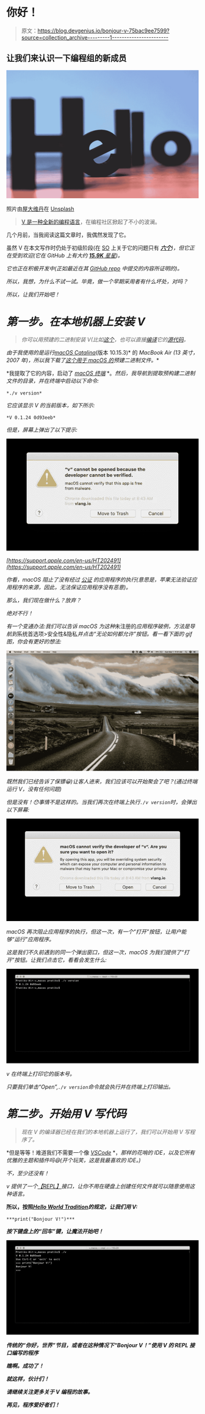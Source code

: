 # 你好！

> 原文：<https://blog.devgenius.io/bonjour-v-75bac9ee7599?source=collection_archive---------1----------------------->

## 让我们来认识一下编程组的新成员

![](img/ad04cd5eed93395e606182d64d38318c.png)

照片由[屋大维丹](https://unsplash.com/@octadan?utm_source=medium&utm_medium=referral)在 [Unsplash](https://unsplash.com?utm_source=medium&utm_medium=referral)

> [V 是一种全新的编程语言](https://vlang.io/)，在编程社区掀起了不小的波澜。

几个月前，当我阅读这篇文章时，我偶然发现了它。

虽然 V 在本文写作时仍处于初级阶段(在 [SO](https://stackoverflow.com/) 上关于它的问题只有 [***六个***](https://stackoverflow.com/questions/tagged/vlang)*)，但它正在受到欢迎(它在 GitHub 上有大约 [**15.9K** 星星](https://github.com/vlang/v/stargazers))。*

*它也正在积极开发中(正如最近在其 [GitHub repo](https://github.com/vlang/v) 中提交的内容所证明的)。*

*所以，我想，为什么不试一试。毕竟，做一个早期采用者有什么坏处，对吗？*

*所以，让我们开始吧！*

# *第一步。在本地机器上安装 V*

> *你可以用预建的二进制安装 V(比如[这个](https://github.com/vlang/v/releases/latest/download/v_macos.zip)，也可以直接[编译](https://github.com/vlang/v#installing-v-from-source)它的[源代码](https://github.com/vlang/v)。*

*由于我使用的是运行[m*acOS Catalina*](https://www.apple.com/in/macos/catalina/)*(版本 10.15.3)* 的 *MacBook Air (13 英寸，2007 年)，所以我下载了[这个用于 macOS 的](https://github.com/vlang/v/releases/latest/download/v_macos.zip)预建二进制文件。**

*我提取了它的内容，启动了 [*macOS 终端*](https://support.apple.com/en-in/guide/terminal/welcome/mac) *。*然后，我导航到提取预构建二进制文件的目录，并在终端中启动以下命令:*

```
*./v version*
```

*它应该显示 V 的当前版本，如下所示:*

```
*V 0.1.24 0d93eeb*
```

*但是，屏幕上弹出了以下提示:*

*![](img/2d2930803bf323ccc3129f39d44f251e.png)*

*[https://support.apple.com/en-us/HT202491](https://support.apple.com/en-us/HT202491)*

*你看，macOS 阻止了没有经过 [*公证*](https://developer.apple.com/documentation/xcode/notarizing_macos_software_before_distribution) *的应用程序的执行(意思是，苹果无法验证应用程序的来源，因此，无法保证应用程序没有恶意)。**

*那么，我们现在做什么？放弃？*

*绝对不行！*

*有一个变通办法:我们可以告诉 macOS 为这种*未注册的*应用程序破例，方法是导航到*系统首选项>安全性&隐私*并点击“无论如何都允许”按钮。看一看下面的 gif 图，你会有更好的想法:*

*![](img/6b1e66f6d3b6fa499bdac19ea08a381d.png)*

*既然我们已经告诉了保镖😀)让客人进来，我们应该可以开始聚会了吧？(通过终端运行 V，没有任何问题)*

*但是没有！😯事情不是这样的。当我们再次在终端上执行`./v version`时，会弹出以下屏幕:*

*![](img/b55f08fba545d2b9256657fe429e90cf.png)*

*macOS 再次阻止应用程序的执行，但这一次，有一个“打开”按钮，让用户能够“运行”应用程序。*

*这是我们不久前遇到的同一个弹出窗口，但这一次，macOS 为我们提供了“打开”按钮。让我们点击它，看看会发生什么:*

*![](img/a195e60467ace7520bcbafdc28c0be9b.png)*

*v 在终端上打印它的版本号。*

*只要我们单击“Open”,`./v version`命令就会执行并在终端上打印输出。*

# *第二步。开始用 V 写代码*

> *现在 V 的编译器已经在我们的本地机器上运行了，我们可以开始用 V 写程序了。*

*但是等等！难道我们不需要一个像 [*VSCode*](https://code.visualstudio.com/) *，*那样的花哨的 IDE，以及它所有优雅的主题和插件吗😄(开个玩笑，这是我最喜欢的 IDE。)*

*不，至少还没有！*

*v 提供了一个[*【REPL】*](https://en.wikipedia.org/wiki/Read%E2%80%93eval%E2%80%93print_loop)*接口，让你不用在硬盘上创建任何文件就可以随意使用这种语言。**

**所以，按照[*Hello World Tradition*](https://en.wikipedia.org/wiki/%22Hello,_World!%22_program)*的规定，让我们用 V:***

```
***print("Bonjour V!")***
```

***按下键盘上的“回车”键，让魔法开始吧！***

***![](img/54921942364e9ed7cf49ab6a83b1ca9c.png)***

***传统的“你好，世界”节目，或者在这种情况下“Bonjour V！”使用 V 的 REPL 接口编写的程序***

***瞧啊。成功了！***

***就这样，伙计们！***

***请继续关注更多关于 V 编程的故事。***

***再见，程序爱好者们！***